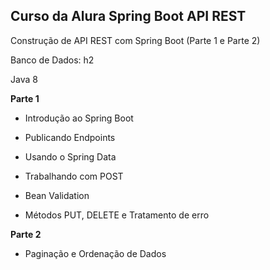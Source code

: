 ## Curso da Alura Spring Boot API REST

Construção de API REST com Spring Boot (Parte 1 e Parte 2)

Banco de Dados: h2

Java 8

**Parte 1**

* Introdução ao Spring Boot

* Publicando Endpoints

* Usando o Spring Data

* Trabalhando com POST

* Bean Validation

* Métodos PUT, DELETE e Tratamento de erro


**Parte 2**

* Paginação e Ordenação de Dados
